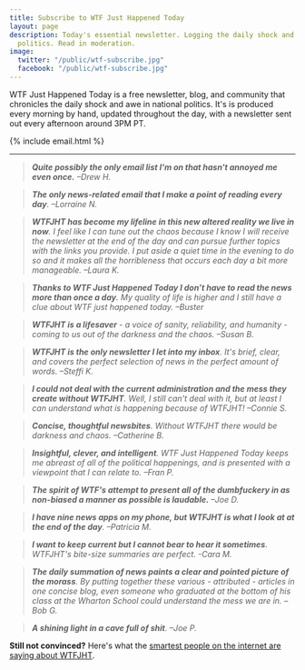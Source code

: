 ```yaml
---
title: Subscribe to WTF Just Happened Today
layout: page
description: Today's essential newsletter. Logging the daily shock and awe in national
  politics. Read in moderation.
image:
  twitter: "/public/wtf-subscribe.jpg"
  facebook: "/public/wtf-subscribe.jpg"
---
```


<p class="lead">WTF Just Happened Today is a free newsletter, blog, and community that chronicles the daily shock and awe in national politics. It's is produced every morning by hand, updated throughout the day, with a newsletter sent out every afternoon around 3PM PT.</p> 

{% include email.html %}

---

> ***Quite possibly the only email list I'm on that hasn't annoyed me even once.** –Drew H.*

> ***The only news-related email that I make a point of reading every day**. –Lorraine N.*

> ***WTFJHT has become my lifeline in this new altered reality we live in now**. I feel like I can tune out the chaos because I know I will receive the newsletter at the end of the day and can pursue further topics with the links you provide. I put aside a quiet time in the evening to do so and it makes all the horribleness that occurs each day a bit more manageable. –Laura K.*

> ***Thanks to WTF Just Happened Today I don’t have to read the news more than once a day**. My quality of life is higher and I still have a clue about WTF just happened today. –Buster*

> ***WTFJHT is a lifesaver** - a voice of sanity, reliability, and humanity - coming to us out of the darkness and the chaos. –Susan B.*

> ***WTFJHT is the only newsletter I let into my inbox**. It's brief, clear, and covers the perfect selection of news in the perfect amount of words. –Steffi K.*

> ***I could not deal with the current administration and the mess they create without WTFJHT**. Well, I still can't deal with it, but at least I can understand what is happening because of WTFJHT! –Connie S.*

> ***Concise, thoughtful newsbites**. Without WTFJHT there would be darkness and chaos. –Catherine B.*

> ***Insightful, clever, and intelligent**. WTF Just Happened Today keeps me abreast of all of the political happenings, and is presented with a viewpoint that I can relate to. –Fran P.*

> ***The spirit of WTF's attempt to present all of the dumbfuckery in as non-biased a manner as possible is laudable.** –Joe D.*

>  ***I have nine news apps on my phone, but WTFJHT is what I look at at the end of the day**. –Patricia M.*

> ***I want to keep current but I cannot bear to hear it sometimes**. WTFJHT's bite-size summaries are perfect. -Cara M.*

> ***The daily summation of news paints a clear and pointed picture of the morass**. By putting together these various - attributed - articles in one concise blog, even someone who graduated at the bottom of his class at the Wharton School could understand the mess we are in. –Bob G.*

> ***A shining light in a cave full of shit**. –Joe P.* 

**Still not convinced?** Here's what the <a href="{{ site.baseurl }}/press">smartest people on the internet are saying about WTFJHT</a>. 
